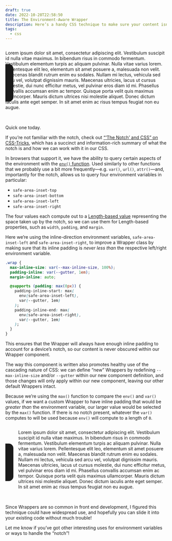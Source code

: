 ```yaml
---
draft: true
date: 2022-10-28T22:58:50
title: The Environment-Aware Wrapper
description: Here’s a handy CSS technique to make sure your content isn’t obscured by the pesky <q>notch</q> that seems to be present on many phones these days, and it <em>probably</em> already fits nicely into your existing codebase!
tags:
  - css
---
```


<div class=" [ notched ] ">
    <div class=" [ wrap ] " style="--gutter: 1em">
        <p>Lorem ipsum dolor sit amet, consectetur adipiscing elit. Vestibulum suscipit id nulla vitae maximus. In bibendum risus in commodo fermentum. Vestibulum elementum turpis ac aliquam pulvinar. Nulla vitae varius lorem. Pellentesque elit leo, elementum sit amet posuere a, malesuada non velit. Maecenas blandit rutrum enim eu sodales. Nullam mi lectus, vehicula sed arcu vel, volutpat dignissim mauris. Maecenas ultricies, lacus ut cursus molestie, dui nunc efficitur metus, vel pulvinar eros diam id mi. Phasellus convallis accumsan enim ac tempor. Quisque porta velit quis maximus ullamcorper. Mauris dictum ultrices nisi molestie aliquet. Donec dictum iaculis ante eget semper. In sit amet enim ac risus tempus feugiat non eu augue.</p>
    </div>
</div>

Quick one today.

If you’re not familiar with the notch, check out [<q><q>The Notch</q> and CSS</q> on CSS-Tricks](https://css-tricks.com/the-notch-and-css/), which has a succinct and information-rich summary of what the notch is and how we can work with it in our CSS.

In browsers that support it, we have the ability to query certain aspects of the environment with the [`env()` function](https://developer.mozilla.org/en-US/docs/Web/CSS/env). Used similarly to other functions that we probably use a bit more frequently—e.g. `var()`, `url()`, `attr()`—and, importantly for the notch, allows us to query four environment variables in particular:

- `safe-area-inset-top`
- `safe-area-inset-bottom`
- `safe-area-inset-left`
- `safe-area-inset-right`

The four values each compute out to a [Length-based value](https://developer.mozilla.org/en-US/docs/Web/CSS/length) representing the space taken up by the notch, so we can use them for Length-based properties, such as `width`, `padding`, and `margin`.

Here we’re using the inline-direction environment variables, `safe-area-inset-left` and `safe-area-inset-right`, to improve a Wrapper class by making sure that its inline padding is *never less than* the respective left/right environment variable.

```css
.wrap {
  max-inline-size: var(--max-inline-size, 100%);
  padding-inline: var(--gutter, 1em);
  margin-inline: auto;

  @supports (padding: max(0px)) {
    padding-inline-start: max(
      env(safe-area-inset-left),
      var(--gutter, 1em)
    );
    padding-inline-end: max(
      env(safe-area-inset-right),
      var(--gutter, 1em)
    );
  }
}
```

This ensures that the Wrapper will always have enough inline padding to account for a device’s notch, so our content is never obscured within our Wrapper component.

The way this component is written also promotes healthy use of the cascading nature of CSS: we can define <q>new</q> Wrappers by redefining `--max-inline-size` and/or `--gutter` within our new component definition, and those changes will only apply within our new component, leaving our other default Wrappers intact.

Because we’re using the `max()` function to compare the `env()` and `var()` values, if we want a custom Wrapper to have inline padding that would be *greater than* the environment variable, our larger value would be selected by the `max()` function. If there is no notch present, whatever the `var()` computes to will be used because `env()` will compute to a length of `0`.

<div class=" [ notched ] ">
    <div class=" [ wrap ] " style="padding-inline-start: max(8%, 1em)">
        <p>Lorem ipsum dolor sit amet, consectetur adipiscing elit. Vestibulum suscipit id nulla vitae maximus. In bibendum risus in commodo fermentum. Vestibulum elementum turpis ac aliquam pulvinar. Nulla vitae varius lorem. Pellentesque elit leo, elementum sit amet posuere a, malesuada non velit. Maecenas blandit rutrum enim eu sodales. Nullam mi lectus, vehicula sed arcu vel, volutpat dignissim mauris. Maecenas ultricies, lacus ut cursus molestie, dui nunc efficitur metus, vel pulvinar eros diam id mi. Phasellus convallis accumsan enim ac tempor. Quisque porta velit quis maximus ullamcorper. Mauris dictum ultrices nisi molestie aliquet. Donec dictum iaculis ante eget semper. In sit amet enim ac risus tempus feugiat non eu augue.</p>
    </div>
</div>

Since Wrappers are so common in front end development, I figured this technique could have widespread use, and hopefully you can slide it into your existing code without much trouble!

Let me know if you’ve got other interesting uses for environment variables or ways to handle the <q>notch</q>!

<style>
.notched {
    border: var(--size-tiny) solid currentColor;
    inline-size: 100%;
    max-inline-size: var(--size-breakpoint-tiny);
    aspect-ratio: 2532 / 1170;
    margin-inline: auto;
    border-radius: 2em;
    overflow: hidden;
    position: relative;
}

.notched::before {
    content: "";
    background-color: currentColor;
    inline-size: 5%;
    block-size: 50%;
    position: absolute;
    inset-block-start: 50%;
    inset-inline-start: 0;
    transform: translateY(-50%);
    border-radius: 0 1.5vw 1.5vw 0;
}

.notched .wrap {
    max-block-size: 100%;
    overflow-y: hidden;
}

.notched p {
    max-inline-size: 100%;
}
</style>
